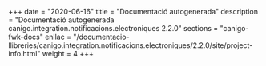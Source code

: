 +++
date        = "2020-06-16"
title       = "Documentació autogenerada"
description = "Documentació autogenerada canigo.integration.notificacions.electroniques 2.2.0"
sections    = "canigo-fwk-docs"
enllac		= "/documentacio-llibreries/canigo.integration.notificacions.electroniques/2.2.0/site/project-info.html"
weight      = 4
+++
